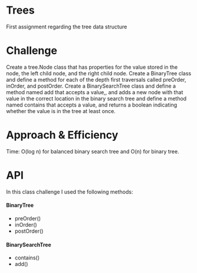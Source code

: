 # Trees
First assignment regarding the tree data structure

# Challenge  

Create a tree.Node class that has properties for the value stored in the node, the left child node, and the right child node.
Create a BinaryTree class and define a method for each of the depth first traversals called preOrder, inOrder, and postOrder.
Create a BinarySearchTree class and define a method named add that accepts a value,, and adds a new node with that value in the correct location in the binary search tree
and define a method named contains that  accepts a value, and returns a boolean indicating whether the value is in the tree at least once.


# Approach & Efficiency  
Time: O(log n) for balanced binary search tree and O(n) for binary tree.  

# API
In this class challenge I used the following methods:	
#### BinaryTree  
- preOrder()  
- inOrder()  
- postOrder()	  

#### BinarySearchTree  
- contains()  
- add()